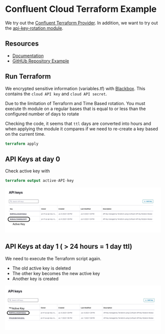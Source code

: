 # Confluent Cloud Terraform Example
We try out the [Confluent Terraform Provider](https://docs.confluent.io/cloud/current/get-started/terraform-provider.html).
In addition, we want to try out the [api-key-rotation module](https://registry.terraform.io/modules/nerdynick/api-key-rotation/confluent/latest).

## Resources
* [Documentation](https://registry.terraform.io/modules/nerdynick/api-key-rotation/confluent/latest)
* [GitHUb Repository Example](https://github.com/nerdynick/terraform-confluent-api-key-rotation)


## Run Terraform

We encrypted sensitive information (variables.tf) with [Blackbox](https://github.com/StackExchange/blackbox).
This contains the `cloud API key` and `cloud API secret`.

Due to the limitation of Terraform and Time Based rotation. You must execute th module on a regular bases that is equal to or less than the configured number of days to rotate

Checking the code, it seems that `ttl` days are converted into hours and when
applying the module it compares if we need to re-create a key based on the current time.


```terraform
terraform apply
```

## API Keys at day 0

Check active key with
```terraform
terraform output active-API-key
```

![](APIKeys-d_0.png)

## API Keys at day 1 ( > 24 hours = 1 day ttl)

We need to execute the Terraform script again.
* The old active key is deleted
* The other key becomes the new active key
* Another key is created

![](APIKeys-d_1.png)